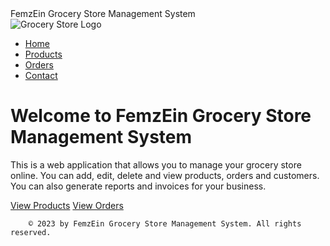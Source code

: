 <!DOCTYPE html>
<html lang="en">
<head>
    <meta charset="UTF-8">
    <meta name="viewport" content="width=device-width, initial-scale=1.0">
    FemzEin Grocery Store Management System
  
</head>
<body>
    <nav>
        <div class="logo">
            <img src="logo.png" alt="Grocery Store Logo">
        </div>
        <ul class="menu">
            <li><a href="https://femzein.github.io/Alx-Portfolio_Project/index.html" class="active">Home</a></li>
            <li><a href="https://femzein.github.io/Alx-Portfolio_Project/manage-product.html">Products</a></li>
            <li><a href="https://femzein.github.io/Alx-Portfolio_Project/order.html">Orders</a></li>
            <li><a href="https://femzein.github.io/Alx-Portfolio_Project/contact.html">Contact</a></li>
        </ul>
    </nav>
    <div class="landing">
        <div class="container">
            <h1>Welcome to FemzEin Grocery Store Management System</h1>
            <p>This is a web application that allows you to manage your grocery store online. You can add, edit, delete and view products, orders and customers. You can also generate reports and invoices for your business.</p>
            <a href="https://femzein.github.io/Alx-Portfolio_Project/manage-product.html" class="btn">View Products</a>
            <a href="https://femzein.github.io/Alx-Portfolio_Project/order.html" class="btn">View Orders</a>
        </div>
    </div>
    
        © 2023 by FemzEin Grocery Store Management System. All rights reserved.
    
</body>
</html>
